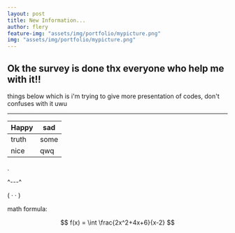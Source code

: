 ```yaml
---
layout: post
title: New Information...
author: flery
feature-img: "assets/img/portfolio/mypicture.png"
img: "assets/img/portfolio/mypicture.png"
---
```

Ok the survey is done thx everyone who help me with it!!
---

things below which is i'm trying to give more presentation of codes, don't confuses with it uwu

--------------

| Happy | sad  |  
|-------|------|  
| truth | some |    
| nice  |  qwq |


.

 ^---^

( · · )

math formula:

$$ f(x) = \int \frac{2x^2+4x+6}{x-2} $$
